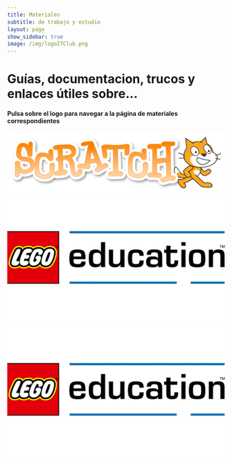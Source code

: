 ```yaml
---
title: Materiales
subtitle: de trabajo y estudio
layout: page
show_sidebar: true
image: /img/logoITClub.png
---
```


# Guías, documentacion, trucos y enlaces útiles sobre...
#### Pulsa sobre el logo para navegar a la página de materiales correspondientes

<div class="columns">
    <div class="column">
        <a href="/docs/scratch/">
            <img src="/img/ScratchLogoCat.png" />
        </a>
    </div>
</div>
<div class="columns">
    <div class="column">
        <a href="/docs/legoeducation/">
            <img src="/img/legoeducationlogo.webp" />
        </a>
    </div>
</div>
<div class="columns">
    <div class="column">
        <a href="/docs/legoeducation/">
            <img src="/img/legoeducationlogo.webp" />
        </a>
    </div>
</div>